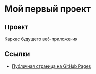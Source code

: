# Мой первый проект
## Проект
Каркас будущего веб-приложения
## Ссылки
- [Публичная страница на GitHub Pages](https://rin-rgb.github.io/My-amazing-project/)